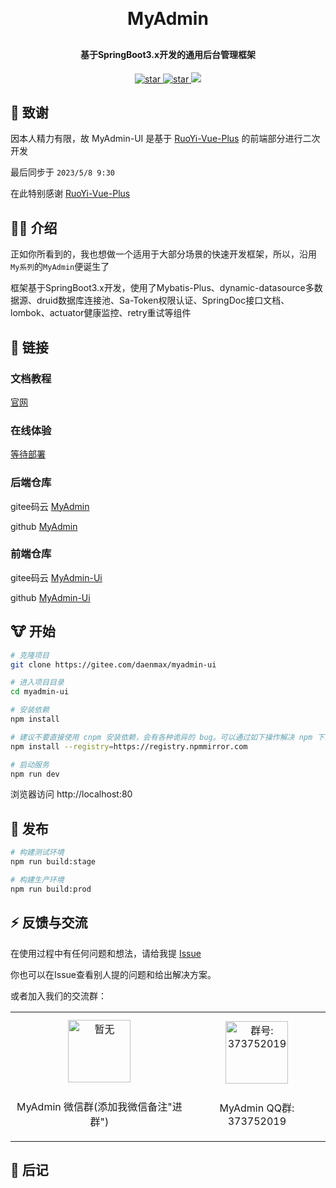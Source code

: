 <h1 align="center" style="margin: 30px 0 30px; font-weight: bold;">MyAdmin</h1>
<h4 align="center">基于SpringBoot3.x开发的通用后台管理框架</h4>
<p align="center">
<a href='https://gitee.com/daenmax/myadmin/stargazers'>
<img src='https://gitee.com/daenmax/myadmin/badge/star.svg?theme=dark' alt='star'>
</a>
<a href='https://github.com/daenmax/myadmin'>
<img src='https://img.shields.io/github/stars/daenmax/myadmin.svg?style=social&label=Stars' alt='star'>
</a>
<a href="#">
<img src="https://img.shields.io/badge/version-v1.2.0-brightgreen.svg">
</a>
</p>

## 👻 致谢

因本人精力有限，故 MyAdmin-UI 是基于 [RuoYi-Vue-Plus](https://gitee.com/dromara/RuoYi-Vue-Plus/) 的前端部分进行二次开发

最后同步于 `2023/5/8 9:30`

在此特别感谢 [RuoYi-Vue-Plus](https://gitee.com/dromara/RuoYi-Vue-Plus/)

## 🐻‍❄️ 介绍

正如你所看到的，我也想做一个适用于大部分场景的快速开发框架，所以，沿用`My系列`的`MyAdmin`便诞生了

框架基于SpringBoot3.x开发，使用了Mybatis-Plus、dynamic-datasource多数据源、druid数据库连接池、Sa-Token权限认证、SpringDoc接口文档、lombok、actuator健康监控、retry重试等组件

## 🦊 链接

### 文档教程

[官网](https://daenmax.github.io/MyAdmin/)

### 在线体验

[等待部署](#)

### 后端仓库

gitee码云
[MyAdmin](https://gitee.com/daenmax/myadmin)

github
[MyAdmin](https://github.com/daenmax/myadmin)

### 前端仓库

gitee码云
[MyAdmin-Ui](https://gitee.com/daenmax/myadmin-ui)

github
[MyAdmin-Ui](https://github.com/daenmax/myadmin-ui)

## 🐮 开始

```bash
# 克隆项目
git clone https://gitee.com/daenmax/myadmin-ui

# 进入项目目录
cd myadmin-ui

# 安装依赖
npm install

# 建议不要直接使用 cnpm 安装依赖，会有各种诡异的 bug。可以通过如下操作解决 npm 下载速度慢的问题
npm install --registry=https://registry.npmmirror.com

# 启动服务
npm run dev
```

浏览器访问 http://localhost:80

## 🤖 发布

```bash
# 构建测试环境
npm run build:stage

# 构建生产环境
npm run build:prod
```

## ⚡ 反馈与交流

在使用过程中有任何问题和想法，请给我提 [Issue](https://gitee.com/daenmax/myadmin-ui/issues)

你也可以在Issue查看别人提的问题和给出解决方案。

或者加入我们的交流群：

<table>
  <tbody>
    <tr>
      <td align="center" valign="middle">
        <img src="#" alt="暂无" class="no-zoom" style="width:100px;margin: 10px;">
        <p>MyAdmin 微信群(添加我微信备注"进群")</p>
      </td>
      <td align="center" valign="middle">
        <img src="https://daenmax.github.io/MyAdmin/img/%E9%A6%96%E9%A1%B5%E5%9B%BE%E7%89%87/qqGroup.png" alt="群号: 373752019" style="width:100px;margin: 10px;">
        <p>MyAdmin QQ群: 373752019</p>
      </td>
    </tr>
  </tbody>
</table>

## 🐽 后记
